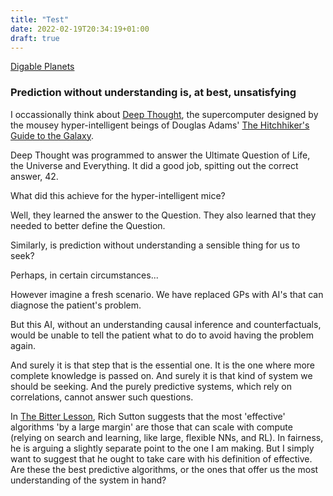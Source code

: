 ```yaml
---
title: "Test"
date: 2022-02-19T20:34:19+01:00
draft: true
---
```


[Digable Planets](https://www.youtube.com/watch?v=8mR4numUavo)
<!--more-->

### Prediction without understanding is, at best, unsatisfying

I occassionally think about [Deep Thought](https://hitchhikers.fandom.com/wiki/Deep_Thought), the supercomputer designed by the mousey hyper-intelligent beings of Douglas Adams' [The Hitchhiker's Guide to the Galaxy](https://en.wikipedia.org/wiki/The_Hitchhiker%27s_Guide_to_the_Galaxy).

Deep Thought was programmed to answer the Ultimate Question of Life, the Universe and Everything. It did a good job, spitting out the correct answer, 42.

What did this achieve for the hyper-intelligent mice?

Well, they learned the answer to the Question. They also learned that they needed to better define the Question.

Similarly, is prediction without understanding a sensible thing for us to seek?

Perhaps, in certain circumstances...

However imagine a fresh scenario. We have replaced GPs with AI's that can diagnose the patient's problem.

But this AI, without an understanding causal inference and counterfactuals, would be unable to tell the patient what to do to avoid having the problem again.

And surely it is that step that is the essential one. It is the one where more complete knowledge is passed on. And surely it is that kind of system we should be seeking. And the purely predictive systems, which rely on correlations, cannot answer such questions.

In [The Bitter Lesson](http://incompleteideas.net/IncIdeas/BitterLesson.html), Rich Sutton suggests that the most 'effective' algorithms 'by a large margin' are those that can scale with compute (relying on search and learning, like large, flexible NNs, and RL). In fairness, he is arguing a slightly separate point to the one I am making. But I simply want to suggest that he ought to take care with his definition of effective. Are these the best predictive algorithms, or the ones that offer us the most understanding of the system in hand?
